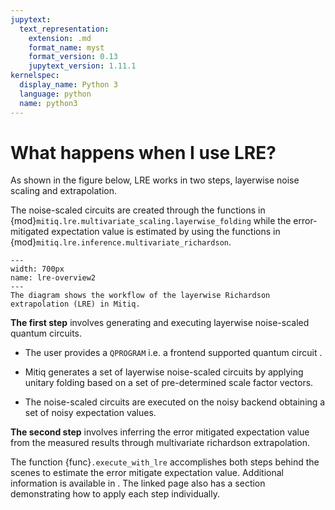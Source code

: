 ```yaml
---
jupytext:
  text_representation:
    extension: .md
    format_name: myst
    format_version: 0.13
    jupytext_version: 1.11.1
kernelspec:
  display_name: Python 3
  language: python
  name: python3
---
```


# What happens when I use LRE?

As shown in the figure below, LRE works in two steps, layerwise noise scaling and extrapolation.

The noise-scaled circuits are created through the functions in {mod}`mitiq.lre.multivariate_scaling.layerwise_folding` while the error-mitigated expectation value is estimated by using the functions in {mod}`mitiq.lre.inference.multivariate_richardson`.

```{figure} ../img/lre_workflow_steps.png
---
width: 700px
name: lre-overview2
---
The diagram shows the workflow of the layerwise Richardson extrapolation (LRE) in Mitiq.
```

**The first step** involves generating and executing layerwise noise-scaled quantum circuits.

- The user provides a `QPROGRAM` i.e. a frontend supported quantum circuit .

- Mitiq generates a set of layerwise noise-scaled circuits by applying unitary folding based on a set of pre-determined scale factor vectors.
- The noise-scaled circuits are executed on the noisy backend obtaining a set of noisy expectation values.

**The second step** involves inferring the error mitigated expectation value from the measured results through multivariate richardson extrapolation.

The function {func}`.execute_with_lre` accomplishes both steps behind the scenes to estimate the error mitigate expectation value. Additional information is available in [](lre-1-intro.md). The linked page also has a section demonstrating how to apply each step individually.
